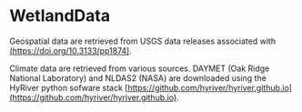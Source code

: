# WetlandData

Geospatial data are retrieved from USGS data releases associated with [(https://doi.org/10.3133/pp1874)](https://doi.org/10.3133/pp1874).

Climate data are retrieved from various sources. DAYMET (Oak Ridge National Laboratory) and NLDAS2 (NASA) are downloaded using the HyRiver python sofware stack [https://github.com/hyriver/hyriver.github.io](https://github.com/hyriver/hyriver.github.io).
